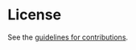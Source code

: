 # License

See the
[guidelines for contributions](https://github.com/ameyanrd/PDMv2-Registration-Protocol/blob/main/CONTRIBUTING.md).

